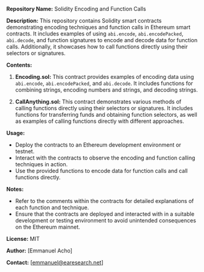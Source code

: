 **Repository Name:** Solidity Encoding and Function Calls

**Description:**
This repository contains Solidity smart contracts demonstrating encoding techniques and function calls in Ethereum smart contracts. It includes examples of using `abi.encode`, `abi.encodePacked`, `abi.decode`, and function signatures to encode and decode data for function calls. Additionally, it showcases how to call functions directly using their selectors or signatures.

**Contents:**
1. **Encoding.sol:** This contract provides examples of encoding data using `abi.encode`, `abi.encodePacked`, and `abi.decode`. It includes functions for combining strings, encoding numbers and strings, and decoding strings.
   
2. **CallAnything.sol:** This contract demonstrates various methods of calling functions directly using their selectors or signatures. It includes functions for transferring funds and obtaining function selectors, as well as examples of calling functions directly with different approaches.

**Usage:**
- Deploy the contracts to an Ethereum development environment or testnet.
- Interact with the contracts to observe the encoding and function calling techniques in action.
- Use the provided functions to encode data for function calls and call functions directly.

**Notes:**
- Refer to the comments within the contracts for detailed explanations of each function and technique.
- Ensure that the contracts are deployed and interacted with in a suitable development or testing environment to avoid unintended consequences on the Ethereum mainnet.

**License:** MIT

**Author:** [Emmanuel Acho]

**Contact:** [emmanuel@earesearch.net]